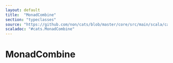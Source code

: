 ```yaml
---
layout: default
title:  "MonadCombine"
section: "typeclasses"
source: "https://github.com/non/cats/blob/master/core/src/main/scala/cats/MonadCombine.scala"
scaladoc: "#cats.MonadCombine"
---
```

# MonadCombine

